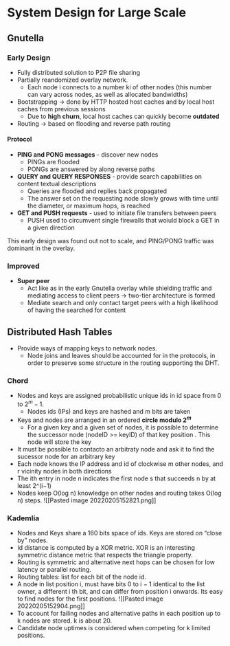 # System Design for Large Scale
## Gnutella
### Early Design
- Fully distributed solution to P2P file sharing
- Partially reandomized overlay network.
	- Each node i connects to a number ki of other nodes (this number can vary across nodes, as well as allocated bandwidths)
- Bootstrapping -> done by HTTP hosted host caches and by local host caches from previous sessions
	- Due to **high churn**, local host caches can quickly become **outdated**
- Routing -> based on flooding and reverse path routing

#### Protocol
- **PING and PONG messages** - discover new nodes
	- PINGs are flooded
	- PONGs are answered by along reverse paths
- **QUERY and QUERY RESPONSES** - provide search capabilities on content textual descriptions
	- Queries are flooded and replies back propagated
	- The answer set on the requesting node slowly grows with time until the diameter, or maximum hops, is reached
- **GET and PUSH requests** - used to initiate file transfers between peers
	- PUSH used to circumvent single firewalls that woiuld block a GET in a given direction

This early design was found out not to scale, and PING/PONG traffic was dominant in the overlay.

### Improved
- **Super peer**
	- Act like as in the early Gnutella overlay while shielding traffic and mediating access to client peers -> two-tier architecture is formed
	- Mediate search and only contact target peers with a high likelihood of having the searched for content

## Distributed Hash Tables
- Provide ways of mapping keys to network nodes.
	- Node joins and leaves should be accounted for in the protocols, in order to preserve some structure in the routing supporting the DHT. 

### Chord
- Nodes and keys are assigned probabilistic unique ids in id space from 0 to $2^m - 1$.
	- Nodes ids (IPs) and keys are hashed  and m bits are taken
- Keys and nodes are arranged in an ordered **circle modulo $2^m$**
	- For a given key and a given set of nodes, it is possible to determine the successor node (nodeID >= keyID) of that key position . This node will store the key
- It must be possible to contacto an arbitraty node and ask it to find the sucessor node for an arbitrary key
- Each node knows the IP address and id of clockwise m other nodes, and r vicinity nodes in both directions
- The ith entry in node n indicates the first node s that succeeds n by at least 2^(i−1)
- Nodes keep O(log n) knowledge on other nodes and routing takes O(log n) steps.
![[Pasted image 20220205152821.png]]

### Kademlia 
- Nodes and Keys share a 160 bits space of ids. Keys are stored on “close by” nodes.
- Id distance is computed by a XOR metric. XOR is an interesting symmetric distance metric that respects the triangle property. 
- Routing is symmetric and alternative next hops can be chosen for low latency or parallel routing. 
- Routing tables: list for each bit of the node id. 
- A node in list position i, must have bits 0 to i − 1 identical to the list owner, a different i th bit, and can differ from position i onwards. Its easy to find nodes for the first positions.
![[Pasted image 20220205152904.png]]
- To account for failing nodes and alternative paths in each position up to k nodes are stored. k is about 20.
- Candidate node uptimes is considered when competing for k limited positions.